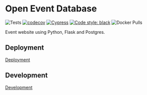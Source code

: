 # Open Event Database

![Tests](https://github.com/DanielGrams/gsevpt/workflows/Tests/badge.svg) [![codecov](https://codecov.io/gh/DanielGrams/gsevpt/branch/main/graph/badge.svg?token=66CLLWWV7Y)](https://codecov.io/gh/DanielGrams/gsevpt) [![Cypress](https://img.shields.io/endpoint?url=https://dashboard.cypress.io/badge/simple/32g194/main&style=flat&logo=cypress)](https://dashboard.cypress.io/projects/32g194/runs) [![Code style: black](https://img.shields.io/badge/code%20style-black-000000.svg)](https://github.com/psf/black) ![Docker Pulls](https://img.shields.io/docker/pulls/danielgrams/gsevpt)

Event website using Python, Flask and Postgres.

## Deployment

[Deployment](doc/deployment.md)

## Development

[Development](doc/development.md)
